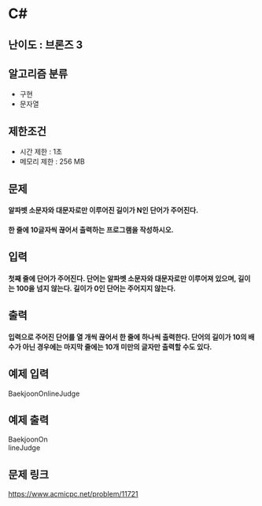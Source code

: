 # C#

## 난이도 : 브론즈 3

## 알고리즘 분류
  - 구현
  - 문자열

## 제한조건
  - 시간 제한 : 1초
  - 메모리 제한 : 256 MB

## 문제
#### 알파벳 소문자와 대문자로만 이루어진 길이가 N인 단어가 주어진다.
#### 한 줄에 10글자씩 끊어서 출력하는 프로그램을 작성하시오.

## 입력
#### 첫째 줄에 단어가 주어진다. 단어는 알파벳 소문자와 대문자로만 이루어져 있으며, 길이는 100을 넘지 않는다. 길이가 0인 단어는 주어지지 않는다.

## 출력
#### 입력으로 주어진 단어를 열 개씩 끊어서 한 줄에 하나씩 출력한다. 단어의 길이가 10의 배수가 아닌 경우에는 마지막 줄에는 10개 미만의 글자만 출력할 수도 있다.

## 예제 입력
BaekjoonOnlineJudge<br/>

## 예제 출력
BaekjoonOn<br/>
lineJudge<br/>

## 문제 링크
https://www.acmicpc.net/problem/11721